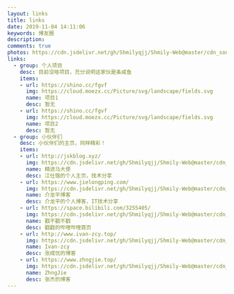```yaml
---
layout: links
title: links
date: 2019-11-04 14:11:06
keywords: 博友圈
description: 
comments: true
photos: https://cdn.jsdelivr.net/gh/Shmilyqjj/Shmily-Web@master/cdn_sources/img/banner/links.jpg
links:
  - group: 个人项目
    desc: 目前没啥项目，充分说明这家伙是条咸鱼
    items:
    - url: https://shino.cc/fgvf
      img: https://cloud.moezx.cc/Picture/svg/landscape/fields.svg
      name: 项目1
      desc: 暂无
    - url: https://shino.cc/fgvf
      img: https://cloud.moezx.cc/Picture/svg/landscape/fields.svg
      name: 项目2
      desc: 暂无
  - group: 小伙伴们
    desc: 小伙伴们的主页，同样精彩！
    items:
    - url: http://jskblog.xyz/
      img: https://cdn.jsdelivr.net/gh/Shmilyqjj/Shmily-Web@master/cdn_sources/img/links/jiangshikai.jpg
      name: 精进马大使
      desc: 江仕锴的个人主页，技术分享
    - url: https://www.jielongping.com/
      img: https://cdn.jsdelivr.net/gh/Shmilyqjj/Shmily-Web@master/cdn_sources/img/links/jielongping.jpg
      name: 介龙平博客
      desc: 介龙平的个人博客，IT技术分享
    - url: https://space.bilibili.com/3255405/
      img: https://cdn.jsdelivr.net/gh/Shmilyqjj/Shmily-Web@master/cdn_sources/img/links/chuochuo.jpg
      name: 戳不戳不戳
      desc: 戳戳的哔哩哔哩首页
    - url: http://www.ivan-zcy.top/
      img: https://cdn.jsdelivr.net/gh/Shmilyqjj/Shmily-Web@master/cdn_sources/img/links/zhangchengyou.jpg
      name: Ivan-zcy
      desc: 张成忧的博客
    - url: https://www.zhngjie.top/
      img: https://cdn.jsdelivr.net/gh/Shmilyqjj/Shmily-Web@master/cdn_sources/img/links/zhangjie.jpg
      name: ZhngJie
      desc: 张杰的博客
---
```

